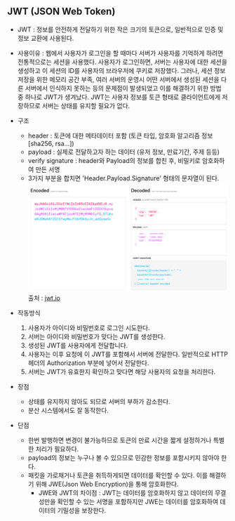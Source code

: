 ## JWT (JSON Web Token)

-   JWT : 정보를 안전하게 전달하기 위한 작은 크기의 토큰으로, 일반적으로 인증 및 정보 교환에 사용된다.
-   사용이유 : 웹에서 사용자가 로그인을 할 때마다 서버가 사용자를 기억하게 하려면 전통적으로는 세션을 사용했다. 사용자가 로그인하면, 서버는 사용자에 대한 세션을 생성하고 이 세션의 ID를 사용자의 브라우저에 쿠키로 저장했다. 그러나, 세션 정보 저장을 위한 메모리 공간 부족, 여러 서버의 운영시 어떤 서버에서 생성된 세션을 다른 서버에서 인식하지 못하는 등의 문제점이 발생되었고 이를 해결하기 위한 방법 중 하나로 JWT가 생겨났다. JWT는 사용자 정보를 토큰 형태로 클라이언트에게 저장하므로 서버는 상태를 유지할 필요가 없다.
-   구조
    -   header : 토큰에 대한 메타데이터 포함 (토큰 타입, 암호화 알고리즘 정보 [sha256, rsa...])
    -   payload : 실제로 전달하고자 하는 데이터 (유저 정보, 만료기간, 주제 등등)
    -   verify signature : header와 Payload의 정보를 합친 후, 비밀키로 암호화하여 만든 서명
    -   3가지 부분을 합치면 'Header.Payload.Signature' 형태의 문자열이 된다.
        ![Alt text](image.png) 출처 : [jwt.io](https://jwt.io/)
-   작동방식

    1. 사용자가 아이디와 비밀번호로 로그인 시도한다.
    2. 서버는 아이디와 비밀번호가 맞다는 JWT를 생성한다.
    3. 생성된 JWT를 사용자에게 전달합니다.
    4. 사용자는 이후 요청에 이 JWT를 포함해서 서버에 전달한다. 일반적으로 HTTP 헤더의 Authorization 부분에 넣어서 전달한다.
    5. 서버는 JWT가 유효한지 확인하고 맞다면 해당 사용자의 요청을 처리한다.

-   장점
    -   상태를 유지하지 않아도 되므로 서버의 부하가 감소한다.
    -   분산 시스템에서도 잘 동작한다.
-   단점
    -   한번 발행하면 변경이 불가능하므로 토큰의 만료 시간을 짧게 설정하거나 특별한 처리가 필요하다.
    -   payload의 정보는 누구나 볼 수 있으므로 민감한 정보를 포함시키지 않아야 한다.
    -   패킷을 가로채거나 토큰을 취득하게되면 데이터를 확인할 수 있다. 이를 해결하기 위해 JWE(Json Web Encryption)을 통해 암호화한다.
        -   JWE와 JWT의 차이점 : JWT는 데이터를 암호화하지 않고 데이터의 무결성만을 확인할 수 있는 서명을 포함하지만 JWE는 데이터를 암호화하여 데이터의 기밀성을 보장한다.

